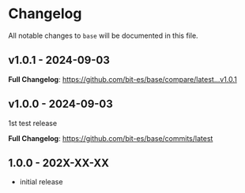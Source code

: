 # Changelog

All notable changes to `base` will be documented in this file.

## v1.0.1 - 2024-09-03

**Full Changelog**: https://github.com/bit-es/base/compare/latest...v1.0.1

## v1.0.0 - 2024-09-03

1st test release

**Full Changelog**: https://github.com/bit-es/base/commits/latest

## 1.0.0 - 202X-XX-XX

- initial release
